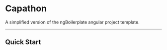 # Capathon

A simplified version of the ngBoilerplate angular project template.

***

## Quick Start
